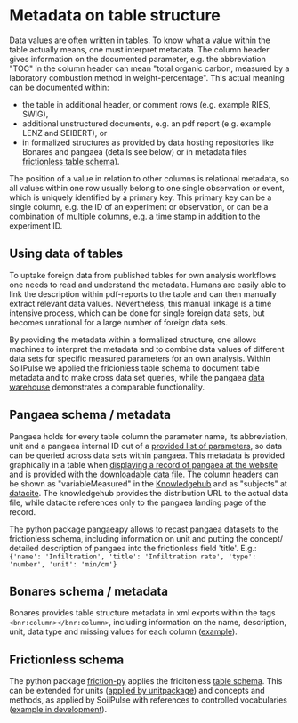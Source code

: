 # Metadata on table structure

Data values are often written in tables.
To know what a value within the table actually means, one must interpret metadata.
The column header gives information on the documented parameter, e.g. the abbreviation "TOC" in the column header can mean "total organic carbon, measured by a laboratory combustion method in weight-percentage".
This actual meaning can be documented within:
 - the table in additional header, or comment rows (e.g. example RIES, SWIG),
 - additional unstructured documents, e.g. an pdf report (e.g. example LENZ and SEIBERT), or
 - in formalized structures as provided by data hosting repositories like Bonares and pangaea (details see below) or in metadata files [frictionless table schema](https://specs.frictionlessdata.io//table-schema/)).

The position of a value in relation to other columns is relational metadata, so all values within one row usually belong to one single observation or event, which is uniquely identified by a primary key.
This primary key can be a single column, e.g. the ID of an experiment or observation, or can be a combination of multiple columns, e.g. a time stamp in addition to the experiment ID.

## Using data of tables

To uptake foreign data from published tables for own analysis workflows one needs to read and understand the metadata.
Humans are easily able to link the description within pdf-reports to the table and can then manually extract relevant data values.
Nevertheless, this manual linkage is a time intensive process, which can be done for single foreign data sets, but becomes unrational for a large number of foreign data sets.

By providing the metadata within a formalized structure, one allows machines to interpret the metadata and to combine data values of different data sets for specific measured parameters for an own analysis.
Within SoilPulse we applied the fricionless table schema to document table metadata and to make cross data set queries, while the pangaea [data warehouse](https://www.pangaea.de/tools/) demonstrates a comparable functionality.

## Pangaea schema / metadata

Pangaea holds for every table column the parameter name, its abbreviation, unit and a pangaea internal ID out of a [provided list of parameters](https://www.pangaea.de/lists/parameter/all-byname), so data can be queried across data sets within pangaea.
This metadata is provided graphically in a table when [displaying a record of pangaea at the website](https://doi.pangaea.de/10.1594/PANGAEA.937089) and is provided with the [downloadable data file](https://doi.pangaea.de/10.1594/PANGAEA.937089?format=textfile).
The column headers can be shown as "variableMeasured" in the [Knowledgehub](https://cordra.knowledgehub.nfdi4earth.de/objects/n4e/dthb-oai-pangaea.de-doi-10.1594-PANGAEA.937089) and as "subjects" at [datacite](https://api.datacite.org/dois/10.1594/PANGAEA.937089). 
The knowledgehub provides the distribution URL to the actual data file, while datacite references only to the pangaea landing page of the record.

The python package pangaeapy allows to recast pangaea datasets to the frictionless schema, including information on unit and putting the concept/ detailed description of pangaea into the frictionless field 'title'.
E.g.:  `{'name': 'Infiltration', 'title': 'Infiltration rate', 'type': 'number', 'unit': 'min/cm'}`

## Bonares schema / metadata

Bonares provides table structure metadata in xml exports within the tags `<bnr:column></bnr:column>`, including information on the name, description, unit, data type and missing values for each column ([example](https://maps.bonares.de/finder/resources/dataform/xml/6e28000a-ee94-4a09-83fd-69223d6ddd26)).

## Frictionless schema

The python package [friction-py](https://github.com/frictionlessdata/frictionless-py) applies the fricitonless [table schema](https://specs.frictionlessdata.io//table-schema/).
This can be extended for units ([applied by unitpackage](https://github.com/echemdb/unitpackage)) and concepts and methods, as applied by SoilPulse with references to controlled vocabularies ([example in development](https://github.com/SoilPulse/MetadataGenerator/blob/create_examples/catalogue/temp_1/to_publish/piped_package.json)).
